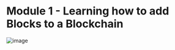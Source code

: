 # Module 1 - Learning how to add Blocks to a Blockchain
![image](https://user-images.githubusercontent.com/7697187/145731539-7afa601d-265b-4d70-9016-e96f30a65776.png)

